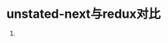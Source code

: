 <!--
 * @Author: dtdths
 * @Date: 2020-09-05 12:10:50
 * @LastEditTime: 2020-09-05 12:12:57
 * @FilePath: /blog/blog/004.unstated-next与redux对比.md
-->

# unstated-next与redux对比

1. 
